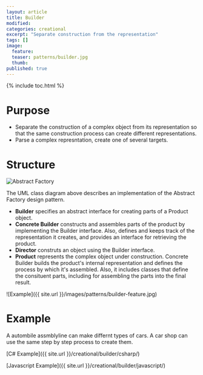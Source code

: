 ```yaml
---
layout: article
title: Builder
modified:
categories: creational
excerpt: "Separate construction from the representation"
tags: []
image:
  feature:
  teaser: patterns/builder.jpg
  thumb:
published: true
---
```


{% include toc.html %}

# Purpose
 
 
* Separate the construction of a complex object from its representation so that the same construction process can create different representations.
* Parse a complex represntation, create one of several targets.

# Structure
![Abstract Factory](http://www.dofactory.com/images/diagrams/net/builder.gif)

The UML class diagram above describes an implementation of the Abstract Factory design pattern.  

* **Builder** specifies an abstract interface for creating parts of a Product object.
* **Concrete Builder** constructs and assembles parts of the product by implementing the Builder interface. Also, defines and keeps track of the representation it creates, and provides an interface for retrieving the product.
* **Director** construts an object using the Builder interface.
* **Product** represents the complex object under construction. Concrete Builder builds the product's internal representation and defines the process by which it's assembled. Also, it includes classes that define the consituent parts, including for assembling the parts into the final result.

![Example]({{ site.url }}/images/patterns/builder-feature.jpg)

# Example 
A autombile assmblyline can make differnt types of cars. A car shop can use the same step by step process to create them.

 [C# Example]({{ site.url }}/creational/builder/csharp/)


 [Javascript Example]({{ site.url }}/creational/builder/javascript/)
